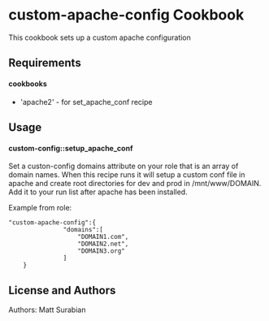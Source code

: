 custom-apache-config Cookbook
======================
This cookbook sets up a custom apache configuration

Requirements
------------
#### cookbooks
- 'apache2' - for set_apache_conf recipe


Usage
-----
#### custom-config::setup_apache_conf
Set a custon-config domains attribute on your role that is an array of domain names.
When this recipe runs it will setup a custom conf file in apache and create root
directories for dev and prod in /mnt/www/DOMAIN.  Add it to your run list after apache
has been installed.

Example from role:
````
"custom-apache-config":{
               "domains":[
                   "DOMAIN1.com",
                   "DOMAIN2.net",
                   "DOMAIN3.org"
               ]
    }
````

License and Authors
-------------------
Authors: Matt Surabian
